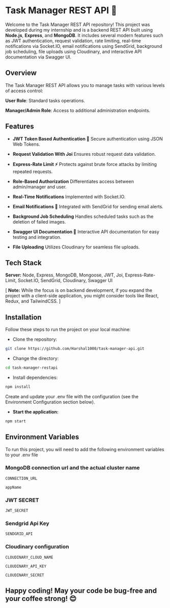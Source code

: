 # Task Manager REST API 🚀

Welcome to the Task Manager REST API repository! This project was developed during my internship and is a backend REST API built using **Node.js**, **Express**, and **MongoDB**. It includes several modern features such as JWT authentication, request validation, rate limiting, real-time notifications via Socket.IO, email notifications using SendGrid, background job scheduling, file uploads using Cloudinary, and interactive API documentation via Swagger UI.

## Overview

The Task Manager REST API allows you to manage tasks with various levels of access control:

**User Role**: Standard tasks operations.

**Manager/Admin Role**: Access to additional administration endpoints.

## Features

- **JWT Token Based Authentication 🔐**
  Secure authentication using JSON Web Tokens.

- **Request Validation With Joi**
  Ensures robust request data validation.

- **Express-Rate Limit ⚡**
  Protects against brute force attacks by limiting repeated requests.

- **Role-Based Authorization**
  Differentiates access between admin/manager and user.

- **Real-Time Notifications**
  Implemented with Socket.IO.

- **Email Notifications 📧**
  Integrated with SendGrid for sending email alerts.

- **Background Job Scheduling**
  Handles scheduled tasks such as the deletion of failed images.

- **Swagger UI Documentation 📄**
  Interactive API documentation for easy testing and integration.

- **File Uploading**
  Utilizes Cloudinary for seamless file uploads.

## Tech Stack

**Server:** Node, Express, MongoDB, Mongoose, JWT, Joi, Express-Rate-Limit, Socket.IO, SendGrid, Cloudinary, Swagger UI

[ **Note:** While the focus is on backend development, if you expand the project with a client-side application, you might consider tools like React, Redux, and TailwindCSS. ]

## Installation

Follow these steps to run the project on your local machine:

- Clone the repository:

```bash
git clone https://github.com/Harshal1000/task-manager-api.git
```

- Change the directory:

```bash
cd task-manager-restapi
```

- Install dependencies:

```bash
npm install
```

Create and update your .env file with the configuration (see the Environment Configuration section below).

- **Start the application:**

```bash
npm start
```

## Environment Variables

To run this project, you will need to add the following environment variables to your .env file

### MongoDB connection url and the actual cluster name

`CONNECTION_URL`

`appName`

### JWT SECRET

`JWT_SECRET`

### Sendgrid Api Key

`SENDGRID_API`

### Cloudinary configuration

`CLOUDINARY_CLOUD_NAME`

`CLOUDINARY_API_KEY`

`CLOUDINARY_SECRET`

## Happy coding! May your code be bug-free and your coffee strong! 😊
